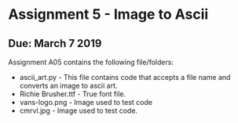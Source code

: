 # Assignment 5 - Image to Ascii
## Due: March 7 2019

Assignment A05 contains the following file/folders:

- ascii_art.py - This file contains code that accepts a file name and converts an image to ascii art.
- Richie Brusher.ttf - True font file.
- vans-logo.png - Image used to test code
- cmrvl.jpg - Image used to test code.
